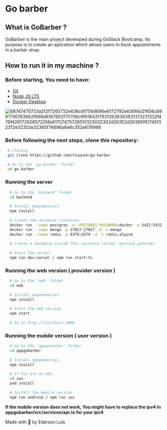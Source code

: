 # Go barber

## What is GoBarber ? 
  GoBarber is the main project developed during GoStack Bootcamp. Its purpose is to create an aplication which allows users to book appointments in a barber shop.
  
## How to run it in my machine ?

### Before starting, You need to have:
  - [Git](https://git-scm.com/downloads)
  - [Node JS LTS](https://nodejs.org/en/download/)
  - [Docker Desktop](https://www.docker.com/get-started)

![68747470733a2f2f7265732e636c6f7564696e6172792e636f6d2f656c6961736763662f696d6167652f75706c6f61642f76313538383831313231332f476f4261726265722f4b6170747572655f323032302d30352d30365f61745f32312e32352e32365f74696a6e6c352e676966](https://user-images.githubusercontent.com/9820600/133170753-b6f83a50-e8c7-4bfa-a6e8-e7aa5b0e0c42.gif)

### Before following the next steps, clone this repository:

```bash
 # Cloning
 git clone https://github.com/tsuyusk/go-barber
 
 # Go to the 'go-barber' folder
 cd go-barber
```

### Running the server
```bash
  # Go to the 'backend' folder
  cd backend
  
  # Install dependencies
  npm install
  
  # Create the database instances
  docker run --name postgres -e -POSTGRES_PASSWORD=docker -p 5432:5432 -d postgres
  docker run --name mongo -p 27017:27017 -d -t mongo
  docker run --name redis -p 6379:6379 -d -t redis:alpine
  
  # Create a database inside this instance called 'gostack_gobarber'
  
  # Start the server
  npm run dev:server / npm run start:ts
```

### Running the web version ( provider version )

```bash
  # Go to the 'web' folder
  cd web
  
  # Install dependencies
  npm install
  
  # Start the web version
  npm start
  
  # Go to http://localhost:3000
```
  
### Running the mobile version ( user version )

```bash
  # Go to the 'appgobarber' folder
  cd appgobarber
  
  # Install dependencies
  npm install
  
  # If You are on IOS,
  cd ios
  pod install
  
  # Install the mobile version
  npm run android / npm run ios
```

**If the mobile version does not work, You might have to replace the ipv4 in appgobarber/src/services/api.ts for your ipv4**

Made with 💜 by Ederson Luís
